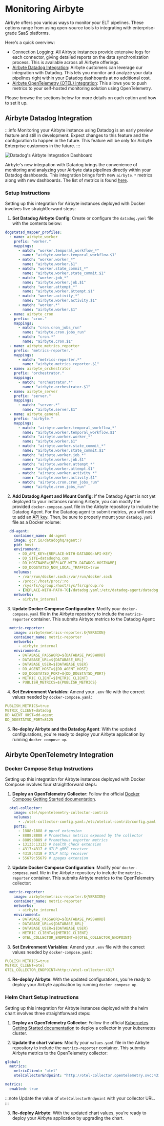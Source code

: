 # Monitoring Airbyte


Airbyte offers you various ways to monitor your ELT pipelines. These options range from using open-source tools to integrating with enterprise-grade SaaS platforms.

Here's a quick overview:
* Connection Logging: All Airbyte instances provide extensive logs for each connector, giving detailed reports on the data synchronization process. This is available across all Airbyte offerings.
* [Airbyte Datadog Integration](#airbyte-datadog-integration): Airbyte customers can leverage our integration with Datadog. This lets you monitor and analyze your data pipelines right within your Datadog dashboards at no additional cost.
* [Airbyte OpenTelemetry (OTEL) Integration](#airbyte-opentelemetry-integration): This allows you to push metrics to your self-hosted monitoring solution using OpenTelemetry.

Please browse the sections below for more details on each option and how to set it up.

## Airbyte Datadog Integration


:::info
Monitoring your Airbyte instance using Datadog is an early preview feature and still in development.
Expect changes to this feature and the configuration to happen in the future. This feature will be
only for Airbyte Enterprise customers in the future.
:::

![Datadog's Airbyte Integration Dashboard](assets/DatadogAirbyteIntegration_OutOfTheBox_Dashboard.png)

Airbyte's new integration with Datadog brings the convenience of monitoring and analyzing your Airbyte data pipelines directly within your Datadog dashboards.
This integration brings forth new `airbyte.*` metrics along with new dashboards. The list of metrics is found [here](https://docs.datadoghq.com/integrations/airbyte/#data-collected).

### Setup Instructions

Setting up this integration for Airbyte instances deployed with Docker involves five straightforward steps:


1. **Set Datadog Airbyte Config**: Create or configure the `datadog.yaml` file with the contents below:

```yaml
dogstatsd_mapper_profiles:
  - name: airbyte_worker
    prefix: "worker."
    mappings:
      - match: "worker.temporal_workflow_*"
        name: "airbyte.worker.temporal_workflow.$1"
      - match: "worker.worker_*"
        name: "airbyte.worker.$1"
      - match: "worker.state_commit_*"
        name: "airbyte.worker.state_commit.$1"
      - match: "worker.job_*"
        name: "airbyte.worker.job.$1"
      - match: "worker.attempt_*"
        name: "airbyte.worker.attempt.$1"
      - match: "worker.activity_*"
        name: "airbyte.worker.activity.$1"
      - match: "worker.*"
        name: "airbyte.worker.$1"
  - name: airbyte_cron
    prefix: "cron."
    mappings:
      - match: "cron.cron_jobs_run"
        name: "airbyte.cron.jobs_run"
      - match: "cron.*"
        name: "airbyte.cron.$1"
  - name: airbyte_metrics_reporter
    prefix: "metrics-reporter."
    mappings:
      - match: "metrics-reporter.*"
        name: "airbyte.metrics_reporter.$1"
  - name: airbyte_orchestrator
    prefix: "orchestrator."
    mappings:
      - match: "orchestrator.*"
        name: "airbyte.orchestrator.$1"
  - name: airbyte_server
    prefix: "server."
    mappings:
      - match: "server.*"
        name: "airbyte.server.$1"
  - name: airbyte_general
    prefix: "airbyte."
    mappings:
      - match: "airbyte.worker.temporal_workflow_*"
        name: "airbyte.worker.temporal_workflow.$1"
      - match: "airbyte.worker.worker_*"
        name: "airbyte.worker.$1"
      - match: "airbyte.worker.state_commit_*"
        name: "airbyte.worker.state_commit.$1"
      - match: "airbyte.worker.job_*"
        name: "airbyte.worker.job.$1"
      - match: "airbyte.worker.attempt_*"
        name: "airbyte.worker.attempt.$1"
      - match: "airbyte.worker.activity_*"
        name: "airbyte.worker.activity.$1"
      - match: "airbyte.cron.cron_jobs_run"
        name: "airbyte.cron.jobs_run"
```

2. **Add Datadog Agent and Mount Config:** If the Datadog Agent is not yet deployed to your instances running Airbyte, you can modify the provided  `docker-compose.yaml` file in the Airbyte repository to include the Datadog Agent. For the Datadog agent to submit metrics, you will need to add an [API key](https://docs.datadoghq.com/account_management/api-app-keys/#add-an-api-key-or-client-token). Then, be sure to properly mount your `datadog.yaml` file as a Docker volume:

```yaml
  dd-agent:
    container_name: dd-agent
    image: gcr.io/datadoghq/agent:7
    pid: host
    environment:
      - DD_API_KEY={REPLACE-WITH-DATADOG-API-KEY}
      - DD_SITE=datadoghq.com
      - DD_HOSTNAME={REPLACE-WITH-DATADOG-HOSTNAME}
      - DD_DOGSTATSD_NON_LOCAL_TRAFFIC=true
    volumes:
      - /var/run/docker.sock:/var/run/docker.sock
      - /proc/:/host/proc/:ro
      - /sys/fs/cgroup:/host/sys/fs/cgroup:ro
      - {REPLACE-WITH-PATH-TO}/datadog.yaml:/etc/datadog-agent/datadog.yaml
    networks:
      - airbyte_internal
```

3. **Update Docker Compose Configuration**: Modify your `docker-compose.yaml` file in the Airbyte repository to include the `metrics-reporter` container. This submits Airbyte metrics to the Datadog Agent:

```yaml
  metric-reporter:
    image: airbyte/metrics-reporter:${VERSION}
    container_name: metric-reporter
    networks:
      - airbyte_internal
    environment:
      - DATABASE_PASSWORD=${DATABASE_PASSWORD}
      - DATABASE_URL=${DATABASE_URL}
      - DATABASE_USER=${DATABASE_USER}
      - DD_AGENT_HOST=${DD_AGENT_HOST}
      - DD_DOGSTATSD_PORT=${DD_DOGSTATSD_PORT}
      - METRIC_CLIENT=${METRIC_CLIENT}
      - PUBLISH_METRICS=${PUBLISH_METRICS}
```

4. **Set Environment Variables**: Amend your `.env` file with the correct values needed by `docker-compose.yaml`:

```yaml
PUBLISH_METRICS=true
METRIC_CLIENT=datadog
DD_AGENT_HOST=dd-agent
DD_DOGSTATSD_PORT=8125
```

5. **Re-deploy Airbyte and the Datadog Agent**: With the updated configurations, you're ready to deploy your Airbyte application by running `docker compose up`.


## Airbyte OpenTelemetry Integration


### Docker Compose Setup Instructions

Setting up this integration for Airbyte instances deployed with Docker Compose involves four straightforward steps:


1. **Deploy an OpenTelemetry Collector**: Follow the official [Docker Compose Getting Started documentation](https://opentelemetry.io/docs/collector/getting-started/#docker-compose).

```yaml
  otel-collector:
    image: otel/opentelemetry-collector-contrib
    volumes:
      - ./otel-collector-config.yaml:/etc/otelcol-contrib/config.yaml
    ports:
      - 1888:1888 # pprof extension
      - 8888:8888 # Prometheus metrics exposed by the collector
      - 8889:8889 # Prometheus exporter metrics
      - 13133:13133 # health_check extension
      - 4317:4317 # OTLP gRPC receiver
      - 4318:4318 # OTLP http receiver
      - 55679:55679 # zpages extension
```

2. **Update Docker Compose Configuration**: Modify your `docker-compose.yaml` file in the Airbyte repository to include the `metrics-reporter` container. This submits Airbyte metrics to the OpenTelemetry collector:

```yaml
  metric-reporter:
    image: airbyte/metrics-reporter:${VERSION}
    container_name: metric-reporter
    networks:
      - airbyte_internal
    environment:
      - DATABASE_PASSWORD=${DATABASE_PASSWORD}
      - DATABASE_URL=${DATABASE_URL}
      - DATABASE_USER=${DATABASE_USER}
      - METRIC_CLIENT=${METRIC_CLIENT}
      - OTEL_COLLECTOR_ENDPOINT=${OTEL_COLLECTOR_ENDPOINT}
```

3. **Set Environment Variables**: Amend your `.env` file with the correct values needed by `docker-compose.yaml`:

```yaml
PUBLISH_METRICS=true
METRIC_CLIENT=otel
OTEL_COLLECTOR_ENDPOINT=http://otel-collector:4317
```

4. **Re-deploy Airbyte**: With the updated configurations, you're ready to deploy your Airbyte application by running `docker compose up`.

### Helm Chart Setup Instructions

Setting up this integration for Airbyte instances deployed with the helm chart involves three straightforward steps:

1. **Deploy an OpenTelemetry Collector**: Follow the official [Kubernetes Getting Started documentation](https://opentelemetry.io/docs/collector/getting-started/#kubernetes) to deploy a collector in your kubernetes cluster.

2. **Update the chart values**: Modify your `values.yaml` file in the Airbyte repository to include the `metrics-reporter` container. This submits Airbyte metrics to the OpenTelemetry collector:

```yaml
global:
  metrics:
    metricClient: "otel"
    otelCollectorEndpoint: "http://otel-collector.opentelemetry.svc:4317"

metrics:
  enabled: true
```

:::note
Update the value of `otelCollectorEndpoint` with your collector URL.
:::

3. **Re-deploy Airbyte**: With the updated chart values, you're ready to deploy your Airbyte application by upgrading the chart.
